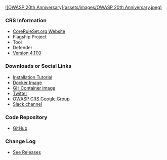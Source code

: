 [![OWASP 20th Anniversary](assets/images/OWASP 20th Anniversary.jpeg)](https://20thanniversary.owasp.org/)

### CRS Information
* [CoreRuleSet.org Website](https://coreruleset.org)
* <i class="fas fa-flag" style="color:#2ADA08;"></i> Flagship Project
* <i class="fas fa-tools" style="color:#233e81;"></i> Tool
* <i class="fas fa-shield-alt" style="color:#233e81;"></i> Defender
* [Version 4.17.0](https://github.com/coreruleset/coreruleset/releases/tag/v4.17.0)

### Downloads or Social Links
* [Installation Tutorial](https://coreruleset.org/docs/deployment/install/)
* [Docker Image](https://hub.docker.com/r/owasp/modsecurity-crs/) 
* [GH Container Image](https://github.com/coreruleset/modsecurity-crs-docker/pkgs/container/modsecurity-crs)
* [Twitter](https://twitter.com/coreruleset)
* [OWASP CRS Google Group](https://groups.google.com/a/owasp.org/forum/#!forum/modsecurity-core-rule-set-project)
* [Slack channel](https://owasp.slack.com/archives/CBKGH8A5P)

### Code Repository
* [GitHub](https://github.com/coreruleset/coreruleset/)

### Change Log
* [See Releases](https://github.com/coreruleset/coreruleset/releases)

